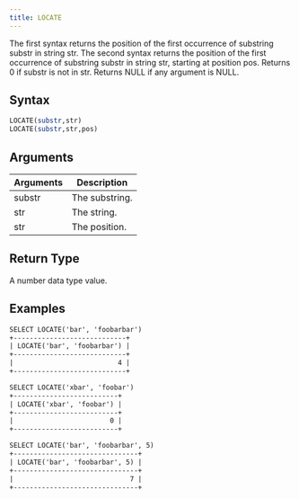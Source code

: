 ```yaml
---
title: LOCATE
---
```


The first syntax returns the position of the first occurrence of substring substr in string str.
The second syntax returns the position of the first occurrence of substring substr in string str, starting at position pos.
Returns 0 if substr is not in str. Returns NULL if any argument is NULL.

## Syntax

```sql
LOCATE(substr,str)
LOCATE(substr,str,pos)
```

## Arguments

| Arguments   | Description |
| ----------- | ----------- |
| substr | The substring. |
| str | The string. |
| str | The position. |

## Return Type

A number data type value.

## Examples

```txt
SELECT LOCATE('bar', 'foobarbar')
+----------------------------+
| LOCATE('bar', 'foobarbar') |
+----------------------------+
|                          4 |
+----------------------------+

SELECT LOCATE('xbar', 'foobar')
+--------------------------+
| LOCATE('xbar', 'foobar') |
+--------------------------+
|                        0 |
+--------------------------+

SELECT LOCATE('bar', 'foobarbar', 5)
+-------------------------------+
| LOCATE('bar', 'foobarbar', 5) |
+-------------------------------+
|                             7 |
+-------------------------------+
```
